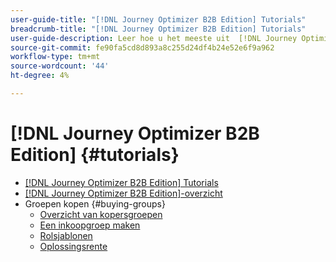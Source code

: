 ```yaml
---
user-guide-title: "[!DNL Journey Optimizer B2B Edition] Tutorials"
breadcrumb-title: "[!DNL Journey Optimizer B2B Edition] Tutorials"
user-guide-description: Leer hoe u het meeste uit  [!DNL Journey Optimizer B2B Edition] haalt. Orchestrate account and purchase group traps using built-in generative AI and industrial-leading automation to maximize demand for specific offerings.
source-git-commit: fe90fa5cd8d893a8c255d24df4b24e52e6f9a962
workflow-type: tm+mt
source-wordcount: '44'
ht-degree: 4%

---
```



# [!DNL Journey Optimizer B2B Edition] {#tutorials}

+ [[!DNL Journey Optimizer B2B Edition] Tutorials](overview.md)
+ [[!DNL Journey Optimizer B2B Edition]-overzicht](/help/overview-video.md)
+ Groepen kopen {#buying-groups}
   + [Overzicht van kopersgroepen](/help/buying-groups/buying-groups-overview.md)
   + [Een inkoopgroep maken](/help/buying-groups/create-a-buying-group.md)
   + [Rolsjablonen](/help/buying-groups/role-templates.md)
   + [Oplossingsrente](/help/buying-groups/solution-interest.md)
